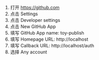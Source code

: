 1. 打开 https://github.com
2. 点击 Settings
3. 点击 Developer settings
4. 点击 New GitHub App
5. 填写 GitHub App name: toy-publish
6. 填写 Homepage URL: http://localhost
7. 填写 Callback URL: http://localhost/auth
8. 选择 Any account
